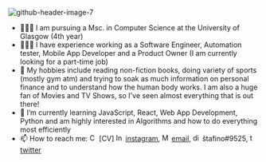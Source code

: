 ![github-header-image-7](https://user-images.githubusercontent.com/77484939/194298569-3883924d-40f1-4776-b40c-dd880e2cb93f.png)



- 🧑🏼‍🎓 I am pursuing a Msc. in Computer Science at the University of Glasgow (4th year)
- 👨🏼‍💻 I have experience working as a Software Engineer, Automation tester, Mobile App Developer and a Product Owner (I am currently looking for a part-time job)
- 🦾 My hobbies include reading non-fiction books, doing variety of sports (mostly gym atm) and trying to soak as much information on personal finance and to understand how the human body works. I am also a huge fan of Movies and TV Shows, so I've seen almost everything that is out there! 
- 🌱 I’m currently learning JavaScript, React, Web App Development, Python and am highly interested in Algorithms and how to do everything most efficiently
- 📫 How to reach me: <a href="https://drive.google.com/file/d/1CBqwEeBoBivoEGkaWMne-savbgFMspHr/view?usp=sharing"><img src="https://cdn3.emoji.gg/emojis/2174-stats.png" width="15px" height="15px" alt="CV"></a> [CV]  <a href="https://emoji.gg/emoji/4044-instagram-logo"><img src="https://cdn3.emoji.gg/emojis/4044-instagram-logo.png" width="15px" height="15px" alt="Instagram_Logo"></a> [instagram](https://www.instagram.com/oliverstafurik/ ), <a href="https://emoji.gg/emoji/7825-mail-1"><img src="https://cdn3.emoji.gg/emojis/7825-mail-1.gif" width="15px" height="15px" alt="Mail_1"></a> [email](mailto:2444536s@student.gla.ac.uk?subject=[GitHub]%20Source%20Han%20Sans), <a href="https://emoji.gg/emoji/9255-discord"><img src="https://cdn3.emoji.gg/emojis/9255-discord.png" width="15px" height="15px" alt="discord"></a> štafino#9525, <a href="https://emoji.gg/emoji/7474_twitter"><img src="https://cdn3.emoji.gg/emojis/7474_twitter.png" width="15px" height="15px" alt="twitter"></a> [twitter](https://twitter.com/stafino_/ )

<!---
Update regurarly
--->
